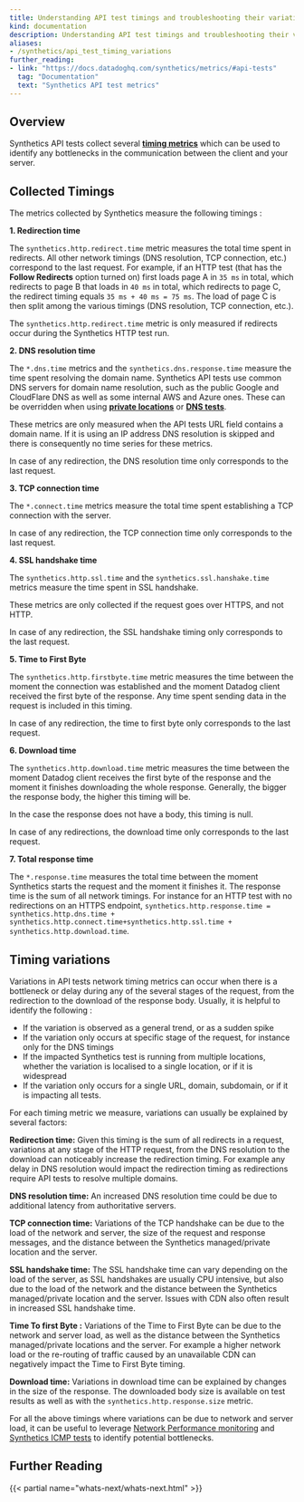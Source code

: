 ```yaml
---
title: Understanding API test timings and troubleshooting their variations
kind: documentation
description: Understanding API test timings and troubleshooting their variations
aliases:
- /synthetics/api_test_timing_variations
further_reading:
- link: "https://docs.datadoghq.com/synthetics/metrics/#api-tests"
  tag: "Documentation"
  text: "Synthetics API test metrics"
---
```



## Overview

Synthetics API tests collect several [**timing metrics**][1] which can be used to identify any bottlenecks in the communication between the client and your server. 

## Collected Timings


The metrics collected by Synthetics measure the following timings : 


**1. Redirection time**

The `synthetics.http.redirect.time` metric measures the total time spent in redirects. All other network timings (DNS resolution, TCP connection, etc.) correspond to the last request. For example, if an HTTP test (that has the **Follow Redirects** option turned on) first loads page A in `35 ms` in total, which redirects to page B that loads in `40 ms` in total, which redirects to page C, the redirect timing equals `35 ms + 40 ms = 75 ms`. The load of page C is then split among the various timings (DNS resolution, TCP connection, etc.).

The `synthetics.http.redirect.time` metric is only measured if redirects occur during the Synthetics HTTP test run. 

**2. DNS resolution time**

The `*.dns.time` metrics and the `synthetics.dns.response.time` measure the time spent resolving the domain name. Synthetics API tests use common DNS servers for domain name resolution, such as the public Google and CloudFlare DNS as well as some internal AWS and Azure ones. These can be overridden when using [**private locations**][2] or [**DNS tests**][3]. 

These metrics are only measured when  the API tests URL field contains a domain name. If it is using an IP address DNS resolution is skipped and there is consequently no time series for these metrics.


In case of any redirection, the DNS resolution time only corresponds to the last request.

**3. TCP connection time**

The `*.connect.time` metrics measure the total time spent establishing a TCP connection with the server. 

In case of any redirection, the TCP connection time only corresponds to the last request.

**4. SSL handshake time**

The `synthetics.http.ssl.time` and the `synthetics.ssl.hanshake.time` metrics measure the time spent in SSL handshake. 

These metrics are only collected if the request goes over HTTPS, and not HTTP. 

In case of any redirection, the SSL handshake timing only corresponds to  the last request.


**5. Time to First Byte**

The `synthetics.http.firstbyte.time` metric measures the time between the moment the connection was established and the moment Datadog client received the first byte of the response. Any time spent sending data in the request is included in this timing. 

In case of any redirection, the time to first byte only corresponds to the last request.

**6. Download time**

The `synthetics.http.download.time` metric measures the time between the moment Datadog client receives the first byte of the response and the moment it finishes downloading the whole response. Generally, the bigger the response body, the higher this timing will be. 

In the case the response does not have a body, this timing is null.

In case of any redirections, the download time only corresponds to the last request.

**7. Total response time**

The `*.response.time`  measures the total time between the moment Synthetics starts the request and the moment it finishes it. The response time is the sum of all network timings. For instance for an HTTP test with no redirections on an HTTPS endpoint, `synthetics.http.response.time = synthetics.http.dns.time + synthetics.http.connect.time+synthetics.http.ssl.time + synthetics.http.download.time`.

## Timing variations
 
Variations in API tests network timing metrics can occur when there is a bottleneck or delay during any of the several stages of the request, from the redirection to the download of the response body. Usually, it is helpful to identify the following : 

- If the variation is observed as a general trend, or as a sudden spike
- If the variation only occurs at specific stage of the request, for instance only for the DNS timings
- If the impacted Synthetics test is running from multiple locations, whether the variation is localised to a single location, or if it is widespread
- If the variation only occurs for a single URL, domain, subdomain, or if it is impacting all tests.



For each timing metric we measure, variations can usually be explained by several factors:

**Redirection time:** Given this timing is the sum of all redirects in a request, variations at any stage of the HTTP request, from the DNS resolution to the download can noticeably increase the redirection timing. For example any delay in DNS resolution would impact the redirection timing as redirections require API tests to resolve multiple domains.

**DNS resolution time:** An increased DNS resolution time could be due to additional latency from authoritative servers.

**TCP connection time:** Variations of the TCP handshake can be due to the load of the network and server, the size of the request and response messages, and the distance between the Synthetics managed/private location and the server.

**SSL handshake time:** The SSL handshake time can vary depending on the load of the server, as SSL handshakes are usually CPU intensive, but also due to the load of the network and the distance between the Synthetics managed/private location and the server. Issues with CDN also often result in increased SSL handshake time.

**Time To first Byte :** Variations of the Time to First Byte can be due to the network and server load, as well as the distance between the Synthetics managed/private locations and the server. For example a higher network load or the re-routing of traffic caused by an unavailable CDN can negatively impact the Time to First Byte timing.

**Download time:** Variations in download time can be explained by changes in the size of the response. The downloaded body size is available on test results as well as with the `synthetics.http.response.size` metric.

For all the above timings where variations can be due to network and server load, it can be useful to leverage [Network Performance monitoring][4] and [Synthetics ICMP tests][5] to identify potential bottlenecks.


## Further Reading

{{< partial name="whats-next/whats-next.html" >}}

[1]: /synthetics/metrics/#api-tests
[2]: /synthetics/private_locations/configuration#dns-configuration
[3]: /synthetics/api_tests/dns_tests#define-request
[4]: /network_monitoring/performance/#overview
[5]: /synthetics/api_tests/icmp_tests/#overview
